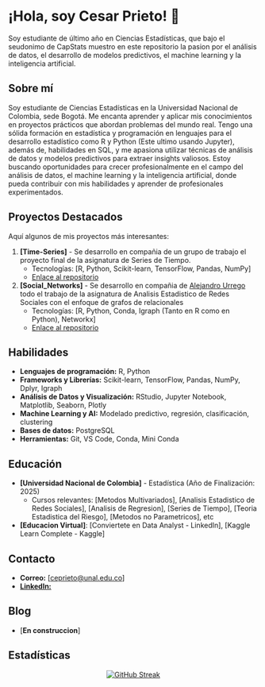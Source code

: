 # ¡Hola, soy Cesar Prieto! 👋
Soy estudiante de último año en Ciencias Estadísticas, que bajo el seudonimo de CapStats muestro en este repositorio la pasion por el análisis de datos, el desarrollo de modelos predictivos, el machine learning y la inteligencia artificial.

## Sobre mí 
Soy estudiante de Ciencias Estadísticas en la Universidad Nacional de Colombia, sede Bogotá. Me encanta aprender y aplicar mis conocimientos en proyectos prácticos que abordan problemas del mundo real. Tengo una sólida formación en estadística y programación en lenguajes para el desarrollo estadístico como R y Python (Este ultimo usando Jupyter), además de, habilidades en SQL, y me apasiona utilizar técnicas de análisis de datos y modelos predictivos para extraer insights valiosos. Estoy buscando oportunidades para crecer profesionalmente en el campo del análisis de datos, el machine learning y la inteligencia artificial, donde pueda contribuir con mis habilidades y aprender de profesionales experimentados.

## Proyectos Destacados
Aquí algunos de mis proyectos más interesantes:

1. **[Time-Series]** - Se desarrollo en compañia de un grupo de trabajo el proyecto final de la asignatura de Series de Tiempo.
   - Tecnologías: [R, Python, Scikit-learn, TensorFlow, Pandas, NumPy]
   - [Enlace al repositorio](https://github.com/CapStats-ML/Time-series)
2. **[Social_Networks]** - Se desarrollo en compañia de [Alejandro Urrego](https://github.com/aurreg) todo el trabajo de la asignatura de Analisis Estadistico de Redes Sociales con el enfoque de grafos de relacionales
   - Tecnologías: [R, Python, Conda, Igraph (Tanto en R como en Python), Networkx]
   - [Enlace al repositorio](https://github.com/CapStats-ML/Social_Networks)

## Habilidades
- **Lenguajes de programación:** R, Python
- **Frameworks y Librerías:** Scikit-learn, TensorFlow, Pandas, NumPy, Dplyr, Igraph
- **Análisis de Datos y Visualización:** RStudio, Jupyter Notebook, Matplotlib, Seaborn, Plotly
- **Machine Learning y AI:** Modelado predictivo, regresión, clasificación, clustering
- **Bases de datos:** PostgreSQL
- **Herramientas:** Git, VS Code, Conda, Mini Conda

## Educación
- **[Universidad Nacional de Colombia]** - Estadística (Año de Finalización: 2025)
  - Cursos relevantes: [Metodos Multivariados], [Analisis Estadistico de Redes Sociales], [Analisis de Regresion], [Series de Tiempo], [Teoria Estadistica del Riesgo], [Metodos no Parametricos], etc
- **[Educacion Virtual]**: [Conviertete en Data Analyst - LinkedIn], [Kaggle Learn Complete - Kaggle]

## Contacto
- **Correo:** [ceprieto@unal.edu.co]
- [**LinkedIn:**](https://www.linkedin.com/in/cesar-prietosrt/)

## Blog
- [**En construccion**]

## Estadísticas

<div align="center">
  <a href="https://git.io/streak-stats">
    <img src="https://github-readme-streak-stats.herokuapp.com?user=CapStats-ML&theme=dark&hide_border=true&border_radius=5&locale=es&mode=weekly&card_width=750&card_height=250" alt="GitHub Streak" />
  </a>
</div>
